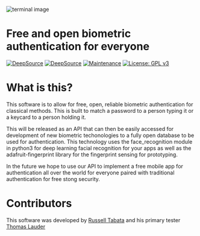 ![terminal image](https://github.com/Parzival129/BioKey-Auth-Sys/blob/main/readme_data/terminal.jpeg?raw=true)
# Free and open biometric authentication for everyone
[![DeepSource](https://deepsource.io/gh/Parzival129/BioKey-Auth-Sys.svg/?label=active+issues&show_trend=true&token=yzT-C3peuqXgXPNA8PpmJDPF)](https://deepsource.io/gh/Parzival129/BioKey-Auth-Sys/?ref=repository-badge)
[![DeepSource](https://deepsource.io/gh/Parzival129/BioKey-Auth-Sys.svg/?label=resolved+issues&show_trend=true&token=yzT-C3peuqXgXPNA8PpmJDPF)](https://deepsource.io/gh/Parzival129/BioKey-Auth-Sys/?ref=repository-badge)
[![Maintenance](https://img.shields.io/badge/Maintained%3F-yes-green.svg)](https://GitHub.com/Naereen/StrapDown.js/graphs/commit-activity)
[![License: GPL v3](https://img.shields.io/badge/License-GPLv3-blue.svg)](https://www.gnu.org/licenses/gpl-3.0)


# What is this?
This software is to allow for free, open, reliable biometric authentication for classical methods. This is built to 
match a password to a person typing it or a keycard to a person holding it.

This will be released as an API that can then be easily accessed for development of new
biometric techonologies to a fully open database to be used for authentication. This technology uses the face_recognition module
in python3 for deep learning facial recognition for your apps as well as the adafruit-fingerprint library for the fingerprint sensing for prototyping.

In the future we hope to use our API to implement a free mobile app for authentication all over the world for everyone paired with 
traditional authentication for free stong security. 

# Contributors
This software was developed by [Russell Tabata](https://github.com/Parzival129) and his primary tester [Thomas Lauder](https://github.com/fishonlegs)
